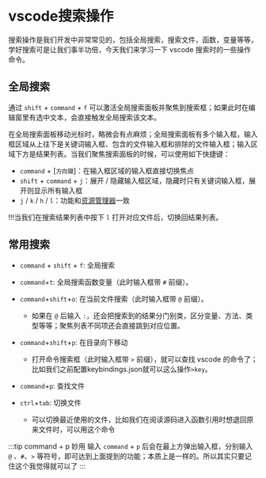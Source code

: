 # vscode搜索操作

搜索操作是我们开发中非常常见的，包括全局搜索，搜索文件，函数，变量等等，学好搜索可是让我们事半功倍，今天我们来学习一下 vscode 搜索时的一些操作命令。

## 全局搜索

通过 `shift` + `command` + `f` 可以激活全局搜索面板并聚焦到搜索框；如果此时在编辑窗里有选中文本，会直接触发全局搜索该文本。

在全局搜索面板移动光标时，略微会有点麻烦；全局搜索面板有多个输入框，输入框区域从上往下是关键词输入框、包含的文件输入框和排除的文件输入框；输入区域下方是结果列表。当我们聚焦搜索面板的时候，可以使用如下快捷键：

- `command` + [`方向键`]：在输入框区域的输入框直接切换焦点
- `shift` + `command` + `j`：展开 / 隐藏输入框区域，隐藏时只有关键词输入框，展开则显示所有输入框
- `j` / `k` / `h` / `l`：功能和[资源管理器](./文件与窗口基本操作)一致

!!!当我们在搜索结果列表中按下 `l` 打开对应文件后，切换回结果列表。

## 常用搜索

- `command` + `shift` + `f`: 全局搜索
  
- `command`+`t`: 全局搜索函数变量（此时输入框带 `#` 前缀）。
  
- `command`+`shift`+`o`: 在当前文件搜索（此时输入框带 `@` 前缀）。
  - 如果在 `@` 后输入 `:`，还会把搜索到的结果分门别类，区分变量、方法、类型等等；聚焦列表不同项还会直接跳到对应位置。
  
- `command`+`shift`+`p`: 在目录向下移动
  - 打开命令搜索框（此时输入框带 `>` 前缀），就可以查找 vscode 的命令了；比如我们之前配置keybindings.json就可以这么操作`>key`。
  
- `command`+`p`: 查找文件
  
- `ctrl`+`tab`: 切换文件
  - 可以切换最近使用的文件，比如我们在阅读源码进入函数引用时想退回原来文件时，可以用这个命令

:::tip command + p 妙用
输入 `command` + `p` 后会在最上方弹出输入框，分别输入 `@` 、`#`、`>` 等符号，即可达到上面提到的功能；本质上是一样的。所以其实只要记住这个我觉得就可以了
:::